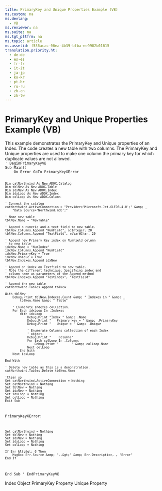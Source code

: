 ```yaml
---
title: PrimaryKey and Unique Properties Example (VB)
ms.custom: na
ms.devlang: 
  - VB
ms.reviewer: na
ms.suite: na
ms.tgt_pltfrm: na
ms.topic: article
ms.assetid: f536acac-06ea-4b39-bfba-ee9902b01615
translation.priority.ht: 
  - de-de
  - es-es
  - fr-fr
  - it-it
  - ja-jp
  - ko-kr
  - pt-br
  - ru-ru
  - zh-cn
  - zh-tw
---
```

# PrimaryKey and Unique Properties Example (VB)
<?xml version="1.0" encoding="utf-8"?>
<developerReferenceWithoutSyntaxDocument xmlns="http://ddue.schemas.microsoft.com/authoring/2003/5" xmlns:xlink="http://www.w3.org/1999/xlink" xmlns:xsi="http://www.w3.org/2001/XMLSchema-instance" xsi:schemaLocation="http://ddue.schemas.microsoft.com/authoring/2003/5 http://dduestorage.blob.core.windows.net/ddueschema/developer.xsd">
  <introduction>
    <para>This example demonstrates the <legacyLink xlink:href="30185312-5e09-4804-852d-e505d660113a">PrimaryKey</legacyLink> and <legacyLink xlink:href="85fd4bd0-393b-4dc1-9d73-80dced4f2fbe">Unique</legacyLink> properties of an <legacyLink xlink:href="6b9578c0-bc94-46b9-b801-c18e14b04b31">Index</legacyLink>. The code creates a new table with two columns. The <legacyBold>PrimaryKey</legacyBold> and <legacyBold>Unique</legacyBold> properties are used to make one column the primary key for which duplicate values are not allowed.</para>
  </introduction>
  <section>
    <content>
      <code>' BeginPrimaryKeyVB
Sub Main()
    On Error GoTo PrimaryKeyXError

    Dim catNorthwind As New ADOX.Catalog
    Dim tblNew As New ADOX.Table
    Dim idxNew As New ADOX.Index
    Dim idxLoop As New ADOX.Index
    Dim colLoop As New ADOX.Column
    
    ' Connect the catalog
    catNorthwind.ActiveConnection = "Provider='Microsoft.Jet.OLEDB.4.0';" &amp; _
        "Data Source='Northwind.mdb';"
    
    ' Name new table
    tblNew.Name = "NewTable"
    
    ' Append a numeric and a text field to new table.
    tblNew.Columns.Append "NumField", adInteger, 20
    tblNew.Columns.Append "TextField", adVarWChar, 20
    
    ' Append new Primary Key index on NumField column
    ' to new table
    idxNew.Name = "NumIndex"
    idxNew.Columns.Append "NumField"
    idxNew.PrimaryKey = True
    idxNew.Unique = True
    tblNew.Indexes.Append idxNew
    
    ' Append an index on Textfield to new table.
    ' Note the different technique: Specifying index and
    ' column name as parameters of the Append method
    tblNew.Indexes.Append "TextIndex", "TextField"
    
    ' Append the new table
    catNorthwind.Tables.Append tblNew
    
    With tblNew
        Debug.Print tblNew.Indexes.Count &amp; " Indexes in " &amp; _
            tblNew.Name &amp; " Table"

        ' Enumerate Indexes collection.
        For Each idxLoop In .Indexes
            With idxLoop
                Debug.Print "Index " &amp; .Name
                Debug.Print "   Primary key = " &amp; .PrimaryKey
                Debug.Print "   Unique = " &amp; .Unique

                ' Enumerate Columns collection of each Index
                ' object.
                Debug.Print "    Columns"
                For Each colLoop In .Columns
                    Debug.Print "       " &amp; colLoop.Name
                Next colLoop
            End With
        Next idxLoop

    End With

    ' Delete new table as this is a demonstration.
    catNorthwind.Tables.Delete tblNew.Name
    
    'Clean up
    Set catNorthwind.ActiveConnection = Nothing
    Set catNorthwind = Nothing
    Set tblNew = Nothing
    Set idxNew = Nothing
    Set idxLoop = Nothing
    Set colLoop = Nothing
    Exit Sub
    
PrimaryKeyXError:
    
    Set catNorthwind = Nothing
    Set tblNew = Nothing
    Set idxNew = Nothing
    Set idxLoop = Nothing
    Set colLoop = Nothing
    
    If Err &lt;&gt; 0 Then
        MsgBox Err.Source &amp; "--&gt;" &amp; Err.Description, , "Error"
    End If
End Sub
' EndPrimaryKeyVB</code>
    </content>
  </section>
  <relatedTopics>
<link xlink:href="6b9578c0-bc94-46b9-b801-c18e14b04b31">Index Object</link>
<link xlink:href="30185312-5e09-4804-852d-e505d660113a">PrimaryKey Property</link>
<link xlink:href="85fd4bd0-393b-4dc1-9d73-80dced4f2fbe">Unique Property</link>
</relatedTopics>
</developerReferenceWithoutSyntaxDocument>